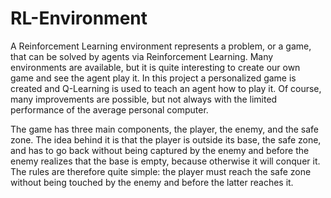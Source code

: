 # RL-Environment

A Reinforcement Learning environment represents a problem, or a game, that can
be solved by agents via Reinforcement Learning. Many environments are available,
but it is quite interesting to create our own game and see the agent play it.
In this project a personalized game is created and Q-Learning is used to teach an
agent how to play it. Of course, many improvements are possible, but not always
with the limited performance of the average personal computer.

The game has three main components, the player, the enemy, and the safe zone. The idea behind it is
that the player is outside its base, the safe zone, and has to go back without being captured by the
enemy and before the enemy realizes that the base is empty, because otherwise it will conquer it. The
rules are therefore quite simple: the player must reach the safe zone without being touched by the
enemy and before the latter reaches it.
